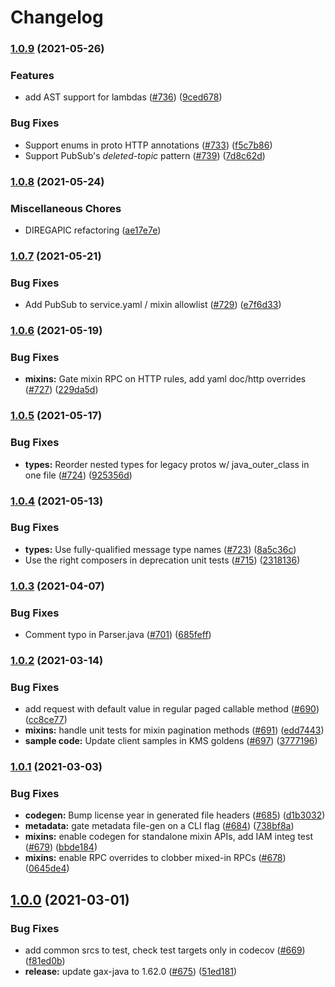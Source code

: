 # Changelog

### [1.0.9](https://www.github.com/googleapis/gapic-generator-java/compare/v1.0.8...v1.0.9) (2021-05-26)


### Features

* add AST support for lambdas ([#736](https://www.github.com/googleapis/gapic-generator-java/issues/736)) ([9ced678](https://www.github.com/googleapis/gapic-generator-java/commit/9ced6780c7a6b9934dd548002602618566a539d6))


### Bug Fixes

* Support enums in proto HTTP annotations ([#733](https://www.github.com/googleapis/gapic-generator-java/issues/733)) ([f5c7b86](https://www.github.com/googleapis/gapic-generator-java/commit/f5c7b86b43ad71ffe47d8ba039155db601638e1f))
* Support PubSub's _deleted-topic_ pattern ([#739](https://www.github.com/googleapis/gapic-generator-java/issues/739)) ([7d8c62d](https://www.github.com/googleapis/gapic-generator-java/commit/7d8c62d8e8922a3589e631299ecb0287bc41ba2d))


### [1.0.8](https://www.github.com/googleapis/gapic-generator-java/compare/v1.0.7...v1.0.8) (2021-05-24)


### Miscellaneous Chores

* DIREGAPIC refactoring ([ae17e7e](https://github.com/googleapis/gapic-generator-java/commit/ae17e7e9a272b422176962d896e387496b1806e8))

### [1.0.7](https://www.github.com/googleapis/gapic-generator-java/compare/v1.0.6...v1.0.7) (2021-05-21)


### Bug Fixes

* Add PubSub to service.yaml / mixin allowlist ([#729](https://www.github.com/googleapis/gapic-generator-java/issues/729)) ([e7f6d33](https://www.github.com/googleapis/gapic-generator-java/commit/e7f6d33051e335504b05c402d3b98c387a9f0daf))

### [1.0.6](https://www.github.com/googleapis/gapic-generator-java/compare/v1.0.5...v1.0.6) (2021-05-19)


### Bug Fixes

* **mixins:** Gate mixin RPC on HTTP rules, add yaml doc/http overrides ([#727](https://www.github.com/googleapis/gapic-generator-java/issues/727)) ([229da5d](https://www.github.com/googleapis/gapic-generator-java/commit/229da5d94cf7db060abf3ea006a20d1ade804597))

### [1.0.5](https://www.github.com/googleapis/gapic-generator-java/compare/v1.0.4...v1.0.5) (2021-05-17)


### Bug Fixes

* **types:** Reorder nested types for legacy protos w/ java_outer_class in one file ([#724](https://www.github.com/googleapis/gapic-generator-java/issues/724)) ([925356d](https://www.github.com/googleapis/gapic-generator-java/commit/925356d659aed4b8550ce526f1772a706661c246))

### [1.0.4](https://www.github.com/googleapis/gapic-generator-java/compare/v1.0.3...v1.0.4) (2021-05-13)


### Bug Fixes

* **types:** Use fully-qualified message type names ([#723](https://www.github.com/googleapis/gapic-generator-java/issues/723)) ([8a5c36c](https://www.github.com/googleapis/gapic-generator-java/commit/8a5c36ccce7540940ec7a4bf8751971c3741d89d))
* Use the right composers in deprecation unit tests ([#715](https://www.github.com/googleapis/gapic-generator-java/issues/715)) ([2318136](https://www.github.com/googleapis/gapic-generator-java/commit/2318136e49060c3212abfd6337e2c3ceb2c2fc69))

### [1.0.3](https://www.github.com/googleapis/gapic-generator-java/compare/v1.0.2...v1.0.3) (2021-04-07)


### Bug Fixes

* Comment typo in Parser.java ([#701](https://www.github.com/googleapis/gapic-generator-java/issues/701)) ([685feff](https://www.github.com/googleapis/gapic-generator-java/commit/685feff32bf16484895ed86121282360b3e2dab3))

### [1.0.2](https://www.github.com/googleapis/gapic-generator-java/compare/v1.0.1...v1.0.2) (2021-03-14)


### Bug Fixes

* add request with default value in regular paged callable method ([#690](https://www.github.com/googleapis/gapic-generator-java/issues/690)) ([cc8ce77](https://www.github.com/googleapis/gapic-generator-java/commit/cc8ce778f07577eb3ed4cc9d07ac25511b0f1acd))
* **mixins:** handle unit tests for mixin pagination methods ([#691](https://www.github.com/googleapis/gapic-generator-java/issues/691)) ([edd7443](https://www.github.com/googleapis/gapic-generator-java/commit/edd7443d16e5c9389de16e6235fe884f9b996cf6))
* **sample code:** Update client samples in  KMS goldens ([#697](https://www.github.com/googleapis/gapic-generator-java/issues/697)) ([3777196](https://www.github.com/googleapis/gapic-generator-java/commit/3777196f0225a8b28203f1c225a67ea56b8728d3))

### [1.0.1](https://www.github.com/googleapis/gapic-generator-java/compare/v1.0.0...v1.0.1) (2021-03-03)


### Bug Fixes

* **codegen:** Bump license year in generated file headers ([#685](https://www.github.com/googleapis/gapic-generator-java/issues/685)) ([d1b3032](https://www.github.com/googleapis/gapic-generator-java/commit/d1b3032d54bc75e2f4e1b954f7215cff1069110e))
* **metadata:** gate metadata file-gen on a CLI flag ([#684](https://www.github.com/googleapis/gapic-generator-java/issues/684)) ([738bf8a](https://www.github.com/googleapis/gapic-generator-java/commit/738bf8a95125cbdd33cb0f762afb415844bf9426))
* **mixins:** enable codegen for standalone mixin APIs, add IAM integ test ([#679](https://www.github.com/googleapis/gapic-generator-java/issues/679)) ([bbde184](https://www.github.com/googleapis/gapic-generator-java/commit/bbde184b4d5a6085a6f18fd8120bd79207f67c5d))
* **mixins:** enable RPC overrides to clobber mixed-in RPCs ([#678](https://www.github.com/googleapis/gapic-generator-java/issues/678)) ([0645de4](https://www.github.com/googleapis/gapic-generator-java/commit/0645de476d131be20839f74ba83b53483d0d0b6d))

## [1.0.0](https://www.github.com/googleapis/gapic-generator-java/compare/v0.0.21...v1.0.0) (2021-03-01)


### Bug Fixes

* add common srcs to test, check test targets only in codecov ([#669](https://www.github.com/googleapis/gapic-generator-java/issues/669)) ([f81ed0b](https://www.github.com/googleapis/gapic-generator-java/commit/f81ed0bdede477c51cd6755b5050933319a442c9))
* **release:** update gax-java to 1.62.0 ([#675](https://www.github.com/googleapis/gapic-generator-java/issues/675)) ([51ed181](https://www.github.com/googleapis/gapic-generator-java/commit/51ed181f9fa2747604054214db79e1f2398b1dac))

